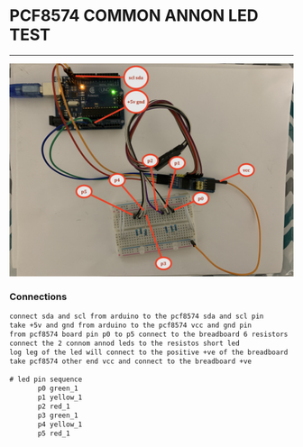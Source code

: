 # PCF8574 COMMON ANNON LED TEST 

---

![img](https://github.com/adarshkumarsingh83/arduino/blob/master/APPLICATION/pcf8574-common-annod-led/connection.JPG)

### Connections

```
connect sda and scl from arduino to the pcf8574 sda and scl pin 
take +5v and gnd from arduino to the pcf8574 vcc and gnd pin 
from pcf8574 board pin p0 to p5 connect to the breadboard 6 resistors 
connect the 2 connom annod leds to the resistos short led 
log leg of the led will connect to the positive +ve of the breadboard 
take pcf8574 other end vcc and connect to the breadboard +ve 

# led pin sequence 
       p0 green_1
       p1 yellow_1
       p2 red_1
       p3 green_1
       p4 yellow_1
       p5 red_1
```